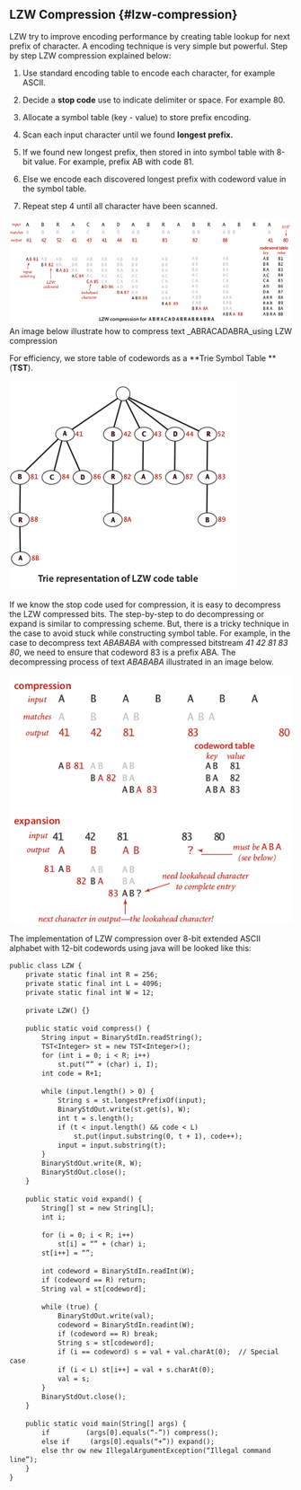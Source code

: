 ## LZW Compression {#lzw-compression}

LZW try to improve encoding performance by creating table lookup for next prefix of character. A encoding technique is very simple but powerful. Step by step LZW compression explained below:

1. Use standard encoding table to encode each character, for example ASCII.

2. Decide a **stop code** use to indicate delimiter or space. For example 80.

3. Allocate a symbol table \(key - value\) to store prefix encoding.

4. Scan each input character until we found **longest prefix.**

5. If we found new longest prefix, then stored in into symbol table with 8-bit value. For example, prefix AB with code 81.

6. Else we encode each discovered longest prefix with codeword value in the symbol table.

7. Repeat step 4 until all character have been scanned.

![](../assets/image6.png)An image below illustrate how to compress text \_ABRACADABRA\_using LZW compression

For efficiency, we store table of codewords as a **Trie Symbol Table ** \(**TST**\).

![](../assets/image7.png)

If we know the stop code used for compression, it is easy to decompress the LZW compressed bits. The step-by-step to do decompressing or expand is similar to compressing scheme. But, there is a tricky technique in the case to avoid stuck while constructing symbol table. For example, in the case to decompress text _ABABABA_ with compressed bitstream _41 42 81 83 80_, we need to ensure that codeword 83 is a prefix ABA. The decompressing process of text _ABABABA_ illustrated in an image below.

![](/assets/image8.png)

The implementation of LZW compression over 8-bit extended ASCII alphabet with 12-bit codewords using java will be looked like this:

```
public class LZW {
    private static final int R = 256;
    private static final int L = 4096;
    private static final int W = 12;

    private LZW() {}

    public static void compress() {
        String input = BinaryStdIn.readString();
        TST<Integer> st = new TST<Integer>();
        for (int i = 0; i < R; i++)
            st.put(“” + (char) i, I);
        int code = R+1;

        while (input.length() > 0) {
            String s = st.longestPrefixOf(input);
            BinaryStdOut.write(st.get(s), W);
            int t = s.length();
            if (t < input.length() && code < L)
                st.put(input.substring(0, t + 1), code++);
            input = input.substring(t);
        }
        BinaryStdOut.write(R, W);
        BinaryStdOut.close();
    }

    public static void expand() {
        String[] st = new String[L];
        int i;

        for (i = 0; i < R; i++)
            st[i] = “” + (char) i;
        st[i++] = “”;

        int codeword = BinaryStdIn.readInt(W);
        if (codeword == R) return;
        String val = st[codeword];

        while (true) {
            BinaryStdOut.write(val);
            codeword = BinaryStdIn.readint(W);
            if (codeword == R) break;
            String s = st[codeword];
            if (i == codeword) s = val + val.charAt(0);  // Special case
            if (i < L) st[i++] = val + s.charAt(0);
            val = s;
        }
        BinaryStdOut.close();
    }

    public static void main(String[] args) {
        if         (args[0].equals(“-”)) compress();
        else if     (args[0].equals(“+”)) expand();
        else thr ow new IllegalArgumentException(“Illegal command line”);
    }
}
```



